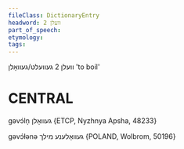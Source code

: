 ```yaml
---
fileClass: DictionaryEntry
headword: וועלן 2
part_of_speech: 
etymology: 
tags: 
---
```

וועלן 2
געוועלט/געוואָלן
'to boil'

CENTRAL
========

gəvɔ́ln̩ געוואָלן {ETCP, Nyzhnya Apsha, 48233}

gəvɔ́ɫənə געוואָלענע מילך {POLAND, Wolbrom, 50196}